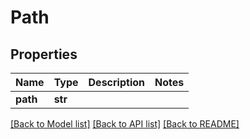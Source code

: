 # Path

## Properties

Name | Type | Description | Notes
------------ | ------------- | ------------- | -------------
**path** | **str** |  | 

[[Back to Model list]](../#documentation-for-models) [[Back to API list]](../#documentation-for-api-endpoints) [[Back to README]](../)


